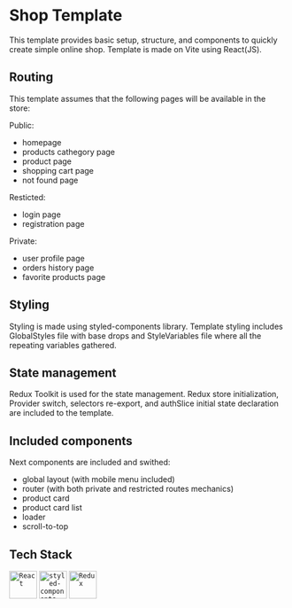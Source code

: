 # Shop Template

This template provides basic setup, structure, and components to quickly create simple online shop. Template is made on Vite using React(JS).

## Routing

This template assumes that the following pages will be available in the store:

Public:

- homepage
- products cathegory page
- product page
- shopping cart page
- not found page

Resticted:

- login page
- registration page

Private:

- user profile page
- orders history page
- favorite products page

## Styling

Styling is made using styled-components library. Template styling includes GlobalStyles file with base drops and StyleVariables file where all the repeating variables gathered.

## State management

Redux Toolkit is used for the state management. Redux store initialization, Provider switch, selectors re-export, and authSlice initial state declaration are included to the template.

## Included components

Next components are included and swithed:

- global layout (with mobile menu included)
- router (with both private and restricted routes mechanics)
- product card
- product card list
- loader
- scroll-to-top

## Tech Stack

<code><img height="50" src="https://user-images.githubusercontent.com/25181517/183897015-94a058a6-b86e-4e42-a37f-bf92061753e5.png" alt="React" title="React" /></code>
<code><img height="50" src="https://raw.githubusercontent.com/styled-components/brand/master/styled-components.png" alt="styled-components" title="styled-components" /></code>
<code><img height="50" src="https://user-images.githubusercontent.com/25181517/187896150-cc1dcb12-d490-445c-8e4d-1275cd2388d6.png" alt="Redux" title="Redux" /></code>
